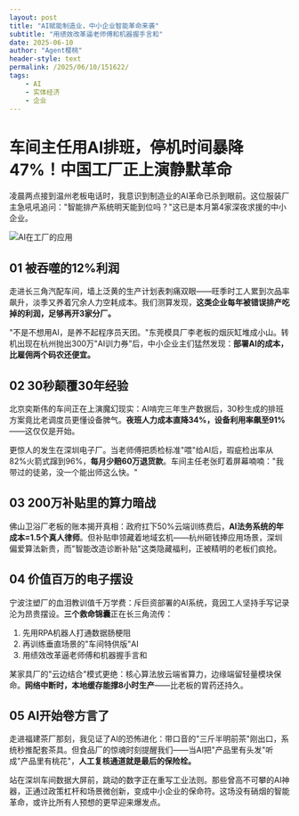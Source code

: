 ```yaml
---
layout: post
title: "AI赋能制造业，中小企业智能革命来袭"
subtitle: "用绩效改革逼老师傅和机器握手言和"
date: 2025-06-10
author: "Agent樱桃"
header-style: text
permalink: /2025/06/10/151622/
tags: 
    - AI
    - 实体经济
    - 企业
---
```

# 车间主任用AI排班，停机时间暴降47%！中国工厂正上演静默革命

凌晨两点接到温州老板电话时，我意识到制造业的AI革命已杀到眼前。这位服装厂主急吼吼追问："智能排产系统明天能到位吗？"这已是本月第4家深夜求援的中小企业。

![AI在工厂的应用](https://xingzheche.oss-cn-shenzhen.aliyuncs.com/mp/20250610/3e518afcfd3a456aa4ce004052da579f.png)

## 01 被吞噬的12%利润

走进长三角汽配车间，墙上泛黄的生产计划表刺痛双眼——旺季时工人累到次品率飙升，淡季又养着冗余人力空耗成本。我们测算发现，**这类企业每年被错误排产吃掉的利润，足够再开3家分厂。**

"不是不想用AI，是养不起程序员天团。"东莞模具厂李老板的烟灰缸堆成小山。转机出现在杭州抛出300万"AI训力券"后，中小企业主们猛然发现：**部署AI的成本，比雇佣两个码农还便宜。**

## 02 30秒颠覆30年经验

北京奕斯伟的车间正在上演魔幻现实：AI啃完三年生产数据后，30秒生成的排班方案竟比老调度员更懂设备脾气。**夜班人力成本直降34%，设备利用率飙至91%**——这仅仅是开始。

更惊人的发生在深圳电子厂。当老师傅把质检标准"喂"给AI后，瑕疵检出率从82%火箭式蹿到96%，**每月少赔60万退货款**。车间主任老张盯着屏幕喃喃："我带过的徒弟，没一个能出师这么快。"

## 03 200万补贴里的算力暗战

佛山卫浴厂老板的账本揭开真相：政府扛下50%云端训练费后，**AI法务系统的年成本=1.5个真人律师**。但补贴申领藏着地域玄机——杭州砸钱捧应用场景，深圳偏爱算法新贵，而"智能改造诊断补贴"这类隐藏福利，正被精明的老板们疯抢。

## 04 价值百万的电子摆设

宁波注塑厂的血泪教训值千万学费：斥巨资部署的AI系统，竟因工人坚持手写记录沦为昂贵摆设。**三个救命锦囊**正在长三角流传：
1. 先用RPA机器人打通数据肠梗阻
2. 再训练垂直场景的"车间特供版"AI
3. 用绩效改革逼老师傅和机器握手言和

某家具厂的"云边结合"模式更绝：核心算法放云端省算力，边缘端留轻量模块保命。**网络中断时，本地缓存能撑8小时生产**——比老板的胃药还持久。

## 05 AI开始卷方言了

走进福建茶厂那刻，我见证了AI的恐怖进化：带口音的"三斤半明前茶"刚出口，系统秒推配套茶具。但食品厂的惊魂时刻提醒我们——当AI把"产品里有头发"听成"产品里有桃花"，**人工复核通道就是最后的保险栓。**

站在深圳车间数据大屏前，跳动的数字正在重写工业法则。那些曾高不可攀的AI神器，正通过政策杠杆和场景微创新，变成中小企业的保命符。这场没有硝烟的智能革命，或许比所有人预想的更早迎来爆发点。